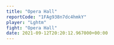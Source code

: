 ```yaml
---
title: "Opera Hall"
reportCode: "1FAg938n7dc4hmkY"
player: "Lghtm"
fight: "Opera Hall"
date: 2021-09-12T20:20:12.967000+00:00
---
```

